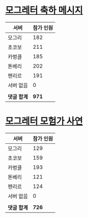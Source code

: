 # [모그레터 축하 메시지](./Event250701_v7_2_10th_moogleletter0.md)

|서버|참가 인원|
|-|-|
|모그리|182|
|초코보|211|
|카벙클|185|
|톤베리|202|
|펜리르|191|
|서버 없음|0|
|||
|**댓글 합계**|**971**|


# [모그레터 모험가 사연](./Event250701_v7_2_10th_moogleletter1.md)

|서버|참가 인원|
|-|-|
|모그리|129|
|초코보|159|
|카벙클|193|
|톤베리|121|
|펜리르|124|
|서버 없음|0|
|||
|**댓글 합계**|**726**|


